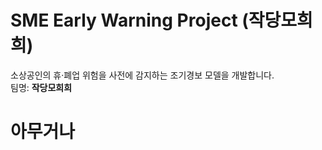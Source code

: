 # SME Early Warning Project (작당모희희)

소상공인의 휴·폐업 위험을 사전에 감지하는 조기경보 모델을 개발합니다.  
팀명: **작당모희희**


# 아무거나
